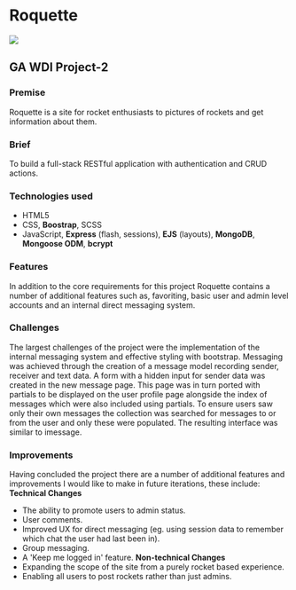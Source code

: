 # Roquette

<img src="https://i.imgur.com/IR40Yi6.png">

## GA WDI Project-2

### Premise
Roquette is a site for rocket enthusiasts to pictures of rockets and get information about them.

### Brief
To build a full-stack RESTful application with authentication and CRUD actions.

### Technologies used
* HTML5
* CSS, **Boostrap**, SCSS
* JavaScript, **Express** (flash, sessions), **EJS** (layouts), **MongoDB**, **Mongoose ODM**, **bcrypt**

### Features
In addition to the core requirements for this project Roquette contains a number of additional features such as, favoriting, basic user and admin level accounts and an internal direct messaging system.

### Challenges


The largest challenges of the project were the implementation of the internal messaging system and effective styling with bootstrap.  Messaging was achieved through the creation of a message model recording sender, receiver and text data.  A form with a hidden input for sender data was created in the new message page.  This page was in turn ported with partials to be displayed on the user profile page alongside the index of messages which were also included using partials.  To ensure users saw only their own messages the collection was searched for messages to or from the user and only these were populated.  The resulting interface was similar to imessage.

### Improvements
Having concluded the project there are a number of additional features and improvements I would like to make in future iterations, these include:
__Technical Changes__
* The ability to promote users to admin status.
* User comments.
* Improved UX for direct messaging (eg. using session data to remember which chat the user had last been in).
* Group messaging.
* A 'Keep me logged in' feature.
__Non-technical Changes__
* Expanding the scope of the site from a purely rocket based experience.
* Enabling all users to post rockets rather than just admins.
